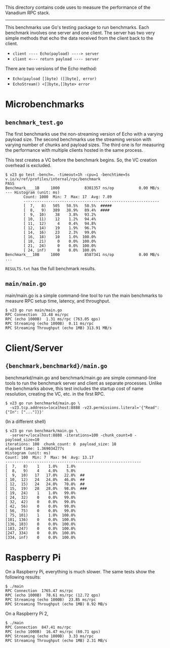 This directory contains code uses to measure the performance of the Vanadium RPC stack.

---

This benchmarks use Go's testing package to run benchmarks. Each benchmark involves
one server and one client. The server has two very simple methods that echo the data
received from the client back to the client.

* `client ---- Echo(payload) ----> server`
* `client <--- return payload ---- server`

There are two versions of the Echo method:

* `Echo(payload []byte) ([]byte], error)`
* `EchoStream() <[]byte,[]byte> error`

# Microbenchmarks
## `benchmark_test.go`

The first benchmarks use the non-streaming version of Echo with a varying
payload size. The second benchmarks use the streaming version with varying
number of chunks and payload sizes. The third one is for measuring the
performance with multiple clients hosted in the same process.

This test creates a VC before the benchmark begins. So, the VC creation
overhead is excluded.

```
$ v23 go test -bench=. -timeout=1h -cpu=1 -benchtime=5s v.io/x/ref/profiles/internal/rpc/benchmark
PASS
Benchmark____1B     1000           8301357 ns/op           0.00 MB/s
--- Histogram (unit: ms)
        Count: 1000  Min: 7  Max: 17  Avg: 7.89
        ------------------------------------------------------------
        [  7,   8)   505   50.5%   50.5%  #####
        [  8,   9)   389   38.9%   89.4%  ####
        [  9,  10)    38    3.8%   93.2%  
        [ 10,  11)    12    1.2%   94.4%  
        [ 11,  12)     4    0.4%   94.8%  
        [ 12,  14)    19    1.9%   96.7%  
        [ 14,  16)    23    2.3%   99.0%  
        [ 16,  18)    10    1.0%  100.0%  
        [ 18,  21)     0    0.0%  100.0%  
        [ 21,  24)     0    0.0%  100.0%  
        [ 24, inf)     0    0.0%  100.0%  
Benchmark___10B     1000           8587341 ns/op           0.00 MB/s
...
```

`RESULTS.txt` has the full benchmark results.

## `main/main.go`

main/main.go is a simple command-line tool to run the main benchmarks to measure
RPC setup time, latency, and throughput.

```
$ v23 go run main/main.go
RPC Connection  33.48 ms/rpc
RPC (echo 1000B)  1.31 ms/rpc (763.05 qps)
RPC Streaming (echo 1000B)  0.11 ms/rpc
RPC Streaming Throughput (echo 1MB) 313.91 MB/s
```

# Client/Server
## `{benchmark,benchmarkd}/main.go`

benchmarkd/main.go and benchmark/main.go are simple command-line tools to run the
benchmark server and client as separate processes. Unlike the benchmarks above,
this test includes the startup cost of name resolution, creating the VC, etc. in
the first RPC.

```
$ v23 go run benchmarkd/main.go \
  -v23.tcp.address=localhost:8888 -v23.permissions.literal='{"Read": {"In": ["..."]}}'
```

(In a different shell)

```
$ v23 go run benchmark/main.go \
  -server=/localhost:8888 -iterations=100 -chunk_count=0 -payload_size=10
iterations: 100  chunk_count: 0  payload_size: 10
elapsed time: 1.369034277s
Histogram (unit: ms)
Count: 100  Min: 7  Max: 94  Avg: 13.17
------------------------------------------------------------
[  7,   8)    1    1.0%    1.0%  
[  8,   9)    4    4.0%    5.0%  
[  9,  10)   17   17.0%   22.0%  ##
[ 10,  12)   24   24.0%   46.0%  ##
[ 12,  15)   24   24.0%   70.0%  ##
[ 15,  19)   28   28.0%   98.0%  ###
[ 19,  24)    1    1.0%   99.0%  
[ 24,  32)    0    0.0%   99.0%  
[ 32,  42)    0    0.0%   99.0%  
[ 42,  56)    0    0.0%   99.0%  
[ 56,  75)    0    0.0%   99.0%  
[ 75, 101)    1    1.0%  100.0%  
[101, 136)    0    0.0%  100.0%  
[136, 183)    0    0.0%  100.0%  
[183, 247)    0    0.0%  100.0%  
[247, 334)    0    0.0%  100.0%  
[334, inf)    0    0.0%  100.0%  
```

# Raspberry Pi

On a Raspberry Pi, everything is much slower. The same tests show the following
results:

```
$ ./main
RPC Connection  1765.47 ms/rpc
RPC (echo 1000B)  78.61 ms/rpc (12.72 qps)
RPC Streaming (echo 1000B)  23.85 ms/rpc
RPC Streaming Throughput (echo 1MB) 0.92 MB/s
```

On a Raspberry Pi 2,

```
$ ./main
RPC Connection  847.41 ms/rpc
RPC (echo 1000B)  16.47 ms/rpc (60.71 qps)
RPC Streaming (echo 1000B)  3.33 ms/rpc
RPC Streaming Throughput (echo 1MB) 2.31 MB/s
```
